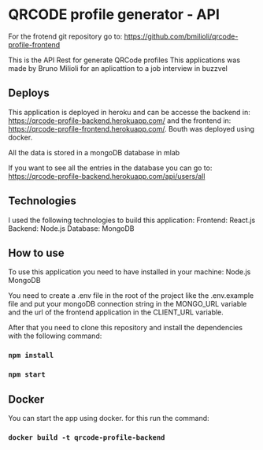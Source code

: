 # QRCODE profile generator - API

For the frotend git repository go to: https://github.com/bmilioli/qrcode-profile-frontend

This is the API Rest for generate QRCode profiles
This applications was made by Bruno Milioli for an aplicattion to a job interview in buzzvel

## Deploys

This application is deployed in heroku and can be accesse the backend in: https://qrcode-profile-backend.herokuapp.com/
and the frontend in: https://qrcode-profile-frontend.herokuapp.com/. Bouth was deployed using docker.

All the data is stored in a mongoDB database in mlab

If you want to see all the entries in the database you can go to: https://qrcode-profile-backend.herokuapp.com/api/users/all

## Technologies

I used the following technologies to build this application:
Frontend: React.js
Backend: Node.js
Database: MongoDB

## How to use

To use this application you need to have installed in your machine:
Node.js
MongoDB

You need to create a .env file in the root of the project like the .env.example file and put your mongoDB connection string in the MONGO_URL variable and
the url of the frontend application in the CLIENT_URL variable.

After that you need to clone this repository and install the dependencies with the following command:

### `npm install`

### `npm start`

## Docker 

You can start the app using docker. 
for this run the command:

### `docker build -t qrcode-profile-backend`
